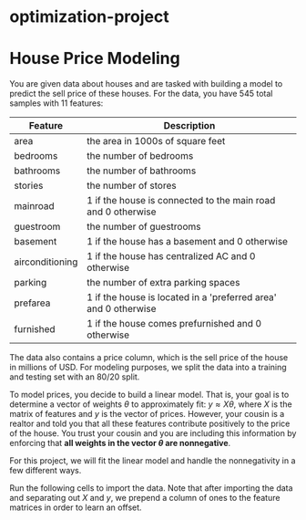 # optimization-project

# House Price Modeling
You are given data about houses and are tasked with building a model to predict the sell price of these houses. For the data, you have 545 total samples with 11 features:

| Feature          | Description |
| ---------------- | ----------- |
| area             | the area in 1000s of square feet                                  |
| bedrooms         |  the number of bedrooms                                           |
| bathrooms        | the number of bathrooms                                           |
| stories          | the number of stores                                              |
| mainroad         | 1 if the house is connected to the main road and 0 otherwise      |
| guestroom        | the number of guestrooms                                          |
| basement         | 1 if the house has a basement and 0 otherwise                     |
| airconditioning  | 1 if the house has centralized AC and 0 otherwise                 |
| parking          | the number of extra parking spaces                                |
| prefarea         | 1 if the house is located in a 'preferred area' and 0 otherwise   |
| furnished        | 1 if the house comes prefurnished and 0 otherwise                 |

The data also contains a price column, which is the sell price of the house in millions of USD.
For modeling purposes, we split the data into a training and testing set with an 80/20 split.

To model prices, you decide to build a linear model. That is, your goal is to determine a vector of weights $\theta$ to approximately fit: $y \approx X \theta$, where $X$ is the matrix of features and $y$ is the vector of prices. However, your cousin is a realtor and told you that all these features contribute positively to the price of the house. You trust your cousin and you are including this information by enforcing that **all weights in the vector $\theta$ are nonnegative**.

For this project, we will fit the linear model and handle the nonnegativity in a few different ways.

Run the following cells to import the data. Note that after importing the data and separating out $X$ and $y$, we prepend a column of ones to the feature matrices in order to learn an offset.
